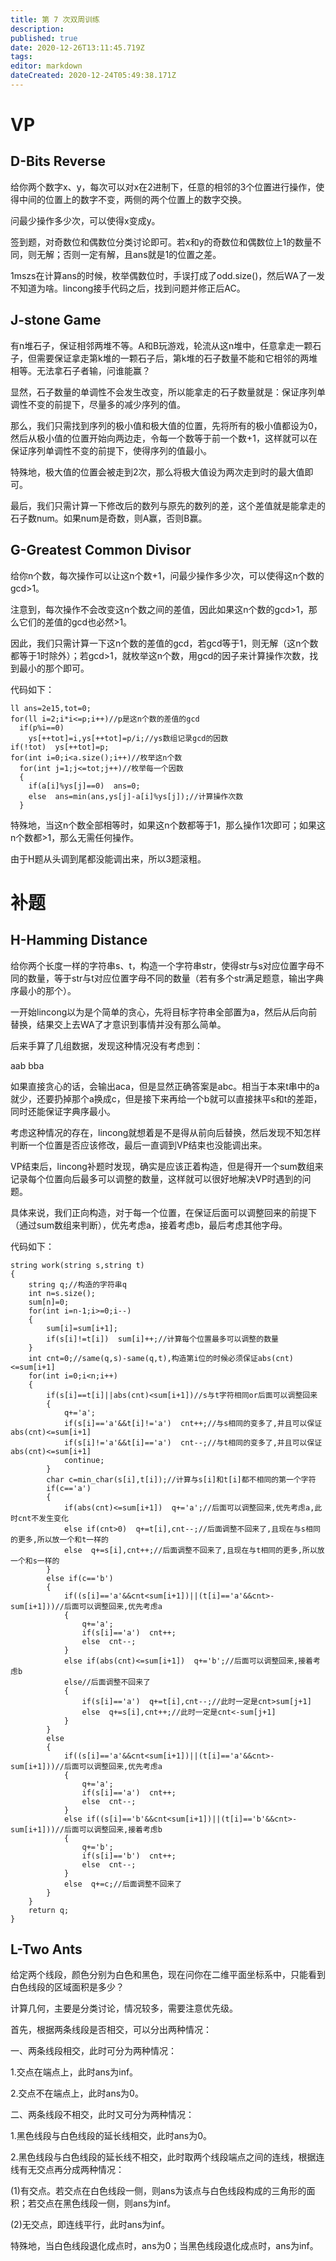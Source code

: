 ```yaml
---
title: 第 7 次双周训练
description: 
published: true
date: 2020-12-26T13:11:45.719Z
tags: 
editor: markdown
dateCreated: 2020-12-24T05:49:38.171Z
---
```


# VP
## D-Bits Reverse
给你两个数字x、y，每次可以对x在2进制下，任意的相邻的3个位置进行操作，使得中间的位置上的数字不变，两侧的两个位置上的数字交换。

问最少操作多少次，可以使得x变成y。

签到题，对奇数位和偶数位分类讨论即可。若x和y的奇数位和偶数位上1的数量不同，则无解；否则一定有解，且ans就是1的位置之差。

1mszs在计算ans的时候，枚举偶数位时，手误打成了odd.size()，然后WA了一发不知道为啥。lincong接手代码之后，找到问题并修正后AC。
## J-stone Game
有n堆石子，保证相邻两堆不等。A和B玩游戏，轮流从这n堆中，任意拿走一颗石子，但需要保证拿走第k堆的一颗石子后，第k堆的石子数量不能和它相邻的两堆相等。无法拿石子者输，问谁能赢？

显然，石子数量的单调性不会发生改变，所以能拿走的石子数量就是：保证序列单调性不变的前提下，尽量多的减少序列的值。

那么，我们只需找到序列的极小值和极大值的位置，先将所有的极小值都设为0，然后从极小值的位置开始向两边走，令每一个数等于前一个数+1，这样就可以在保证序列单调性不变的前提下，使得序列的值最小。

特殊地，极大值的位置会被走到2次，那么将极大值设为两次走到时的最大值即可。

最后，我们只需计算一下修改后的数列与原先的数列的差，这个差值就是能拿走的石子数num。如果num是奇数，则A赢，否则B赢。
## G-Greatest Common Divisor
给你n个数，每次操作可以让这n个数+1，问最少操作多少次，可以使得这n个数的gcd>1。

注意到，每次操作不会改变这n个数之间的差值，因此如果这n个数的gcd>1，那么它们的差值的gcd也必然>1。

因此，我们只需计算一下这n个数的差值的gcd，若gcd等于1，则无解（这n个数都等于1时除外）；若gcd>1，就枚举这n个数，用gcd的因子来计算操作次数，找到最小的那个即可。

代码如下：

	ll ans=2e15,tot=0;
	for(ll i=2;i*i<=p;i++)//p是这n个数的差值的gcd
	  if(p%i==0)
	    ys[++tot]=i,ys[++tot]=p/i;//ys数组记录gcd的因数
	if(!tot)  ys[++tot]=p;
	for(int i=0;i<a.size();i++)//枚举这n个数  
	  for(int j=1;j<=tot;j++)//枚举每一个因数
	  {
	    if(a[i]%ys[j]==0)  ans=0;
	    else  ans=min(ans,ys[j]-a[i]%ys[j]);//计算操作次数	
	  }
特殊地，当这n个数全部相等时，如果这n个数都等于1，那么操作1次即可；如果这n个数都>1，那么无需任何操作。

由于H题从头调到尾都没能调出来，所以3题滚粗。
# 补题
## H-Hamming Distance
给你两个长度一样的字符串s、t，构造一个字符串str，使得str与s对应位置字母不同的数量，等于str与t对应位置字母不同的数量（若有多个str满足题意，输出字典序最小的那个）。

一开始lincong以为是个简单的贪心，先将目标字符串全部置为a，然后从后向前替换，结果交上去WA了才意识到事情并没有那么简单。

后来手算了几组数据，发现这种情况没有考虑到：

aab
bba

如果直接贪心的话，会输出aca，但是显然正确答案是abc。相当于本来t串中的a就少，还要扔掉那个a换成c，但是接下来再给一个b就可以直接抹平s和t的差距，同时还能保证字典序最小。

考虑这种情况的存在，lincong就想着是不是得从前向后替换，然后发现不知怎样判断一个位置是否应该修改，最后一直调到VP结束也没能调出来。

VP结束后，lincong补题时发现，确实是应该正着构造，但是得开一个sum数组来记录每个位置向后最多可以调整的数量，这样就可以很好地解决VP时遇到的问题。

具体来说，我们正向构造，对于每一个位置，在保证后面可以调整回来的前提下（通过sum数组来判断），优先考虑a，接着考虑b，最后考虑其他字母。

代码如下：

	string work(string s,string t)
	{
		string q;//构造的字符串q 
		int n=s.size();
		sum[n]=0;
		for(int i=n-1;i>=0;i--)
		{
			sum[i]=sum[i+1];
			if(s[i]!=t[i])  sum[i]++;//计算每个位置最多可以调整的数量 
		}
		int cnt=0;//same(q,s)-same(q,t),构造第i位的时候必须保证abs(cnt)<=sum[i+1] 
		for(int i=0;i<n;i++)
		{
			if(s[i]==t[i]||abs(cnt)<sum[i+1])//s与t字符相同or后面可以调整回来 
			{
				q+='a';
				if(s[i]=='a'&&t[i]!='a')  cnt++;//与s相同的变多了,并且可以保证abs(cnt)<=sum[i+1] 
				if(s[i]!='a'&&t[i]=='a')  cnt--;//与t相同的变多了,并且可以保证abs(cnt)<=sum[i+1] 
				continue;
			}
			char c=min_char(s[i],t[i]);//计算与s[i]和t[i]都不相同的第一个字符 
			if(c=='a')
			{
				if(abs(cnt)<=sum[i+1])  q+='a';//后面可以调整回来,优先考虑a,此时cnt不发生变化 
				else if(cnt>0)  q+=t[i],cnt--;//后面调整不回来了,且现在与s相同的更多,所以放一个和t一样的 
				else  q+=s[i],cnt++;//后面调整不回来了,且现在与t相同的更多,所以放一个和s一样的 
			}
			else if(c=='b')
			{
				if((s[i]=='a'&&cnt<sum[i+1])||(t[i]=='a'&&cnt>-sum[i+1]))//后面可以调整回来,优先考虑a 
				{
					q+='a';
					if(s[i]=='a')  cnt++;
					else  cnt--;
				}
				else if(abs(cnt)<=sum[i+1])  q+='b';//后面可以调整回来,接着考虑b 
				else//后面调整不回来了 
				{
					if(s[i]=='a')  q+=t[i],cnt--;//此时一定是cnt>sum[j+1] 
					else  q+=s[i],cnt++;//此时一定是cnt<-sum[j+1] 
				}
			}
			else
			{
				if((s[i]=='a'&&cnt<sum[i+1])||(t[i]=='a'&&cnt>-sum[i+1]))//后面可以调整回来,优先考虑a 
				{
					q+='a';
					if(s[i]=='a')  cnt++;
					else  cnt--;
				}
				else if((s[i]=='b'&&cnt<sum[i+1])||(t[i]=='b'&&cnt>-sum[i+1]))//后面可以调整回来,接着考虑b 
				{
					q+='b';
					if(s[i]=='b')  cnt++;
					else  cnt--;
				}
				else  q+=c;//后面调整不回来了 
			}  
		}
		return q;
	}
## L-Two Ants
给定两个线段，颜色分别为白色和黑色，现在问你在二维平面坐标系中，只能看到白色线段的区域面积是多少？

计算几何，主要是分类讨论，情况较多，需要注意优先级。

首先，根据两条线段是否相交，可以分出两种情况：

一、两条线段相交，此时可分为两种情况：

1.交点在端点上，此时ans为inf。

2.交点不在端点上，此时ans为0。

二、两条线段不相交，此时又可分为两种情况：

1.黑色线段与白色线段的延长线相交，此时ans为0。

2.黑色线段与白色线段的延长线不相交，此时取两个线段端点之间的连线，根据连线有无交点再分成两种情况：

(1)有交点。若交点在白色线段一侧，则ans为该点与白色线段构成的三角形的面积；若交点在黑色线段一侧，则ans为inf。

(2)无交点，即连线平行，此时ans为inf。

特殊地，当白色线段退化成点时，ans为0；当黑色线段退化成点时，ans为inf。